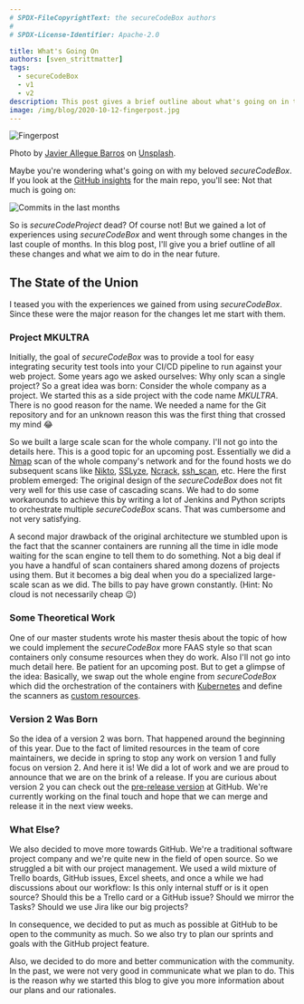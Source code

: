 ```yaml
---
# SPDX-FileCopyrightText: the secureCodeBox authors
#
# SPDX-License-Identifier: Apache-2.0

title: What's Going On
authors: [sven_strittmatter]
tags:
  - secureCodeBox
  - v1
  - v2
description: This post gives a brief outline about what's going on in the secureCodeBox project.
image: /img/blog/2020-10-12-fingerpost.jpg
---
```


![Fingerpost](/img/blog/2020-10-12-fingerpost.jpg)

Photo by [Javier Allegue Barros](https://unsplash.com/@soymeraki) on [Unsplash](https://unsplash.com/).

Maybe you're wondering what's going on with my beloved _secureCodeBox_. If you look at the [GitHub insights](https://github.com/secureCodeBox/secureCodeBox/pulse) for the main repo, you'll see: Not that much is going on:

![Commits in the last months](/img/blog/2020-10-12-commits.png)

So is _secureCodeProject_ dead? Of course not! But we gained a lot of experiences using _secureCodeBox_ and went through some changes in the last couple of months. In this blog post, I'll give you a brief outline of all these changes and what we aim to do in the near future.

<!--truncate-->

## The State of the Union

I teased you with the experiences we gained from using _secureCodeBox_. Since these were the major reason for the changes let me start with them.

### Project MKULTRA

Initially, the goal of _secureCodeBox_ was to provide a tool for easy integrating security test tools into your CI/CD pipeline to run against your web project. Some years ago we asked ourselves: Why only scan a single project? So a great idea was born: Consider the whole company as a project. We started this as a side project with the code name _MKULTRA_. There is no good reason for the name. We needed a name for the Git repository and for an unknown reason this was the first thing that crossed my mind 😂

So we built a large scale scan for the whole company. I'll not go into the details here. This is a good topic for an upcoming post. Essentially we did a [Nmap][nmap] scan of the whole company's network and for the found hosts we do subsequent scans like [Nikto][nikto], [SSLyze][sslyze], [Ncrack][ncrack], [ssh_scan][ssh_scan], etc. Here the first problem emerged: The original design of the _secureCodeBox_ does not fit very well for this use case of cascading scans. We had to do some workarounds to achieve this by writing a lot of Jenkins and Python scripts to orchestrate multiple _secureCodeBox_ scans. That was cumbersome and not very satisfying.

A second major drawback of the original architecture we stumbled upon is the fact that the scanner containers are running  all the time in idle mode waiting for the scan engine to tell them to do something. Not a big deal if you have a handful of scan containers shared among dozens of projects using them. But it becomes a big deal when you do a specialized large-scale scan as we did. The bills to pay have grown constantly. (Hint: No cloud is not necessarily cheap 😉)

### Some Theoretical Work

One of our master students wrote his master thesis about the topic of how we could implement the _secureCodeBox_ more FAAS style so that scan containers only consume resources when they do work. Also I'll not go into much detail here. Be patient for an upcoming post. But to get a glimpse of the idea: Basically, we swap out the whole engine from _secureCodeBox_ which did the orchestration of the containers with [Kubernetes][kubernetes] and define the scanners as [custom resources][custom-resources].

### Version 2 Was Born

So the idea of a version 2 was born. That happened around the beginning of this year. Due to the fact of limited resources in the team of core maintainers, we decide in spring to stop any work on version 1 and fully focus on version 2. And here it is! We did a lot of work and we are proud to announce that we are on the brink of  a release. If you are curious about version 2 you can check out the [pre-release version][scb-v2] at GitHub. We're currently working on the final touch and hope that we can merge and release it in the next view weeks.

### What Else?

We also decided to move more towards GitHub. We're a traditional software project company and we're quite new in the field of open source. So we struggled a bit with our project management. We used a wild mixture of Trello boards, GitHub issues, Excel sheets, and once a while we had discussions about our workflow: Is this only internal stuff or is it open source? Should this be a Trello card or a GitHub issue? Should we mirror the Tasks? Should we use Jira like our big projects?

In consequence, we decided to put as much as possible at GitHub to be open to the community as much. So we also try to plan our sprints and goals with the GitHub project feature.

Also, we decided to do more and better communication with the community. In the past, we were not very good in communicate what we plan to do. This is the reason why we started this blog to give you more information about our plans and our rationales.

[nmap]: https://nmap.org/
[nikto]: https://cirt.net/Nikto2
[sslyze]: https://github.com/nabla-c0d3/sslyze
[ncrack]: https://nmap.org/ncrack/
[ssh_scan]: https://github.com/mozilla/ssh_scan
[kubernetes]: https://kubernetes.io/
[custom-resources]: https://kubernetes.io/docs/concepts/extend-kubernetes/api-extension/custom-resources/
[scb-v2]: https://github.com/secureCodeBox/secureCodeBox

